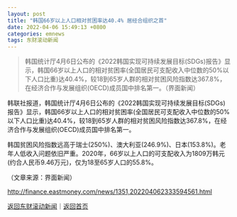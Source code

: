 ```yaml
---
layout: post
title: "韩国66岁以上人口相对贫困率达40.4% 居经合组织之首"
date: 2022-04-06 15:49:13 +0800
categories: emnews
tags: 东财滚动新闻
---
```

> 韩国统计厅4月6日公布的《2022韩国实现可持续发展目标(SDGs)报告》显示，韩国66岁以上人口的相对贫困率(全国居民可支配收入中位数的50%以下人口比重)达40.4%，较18到65岁人群的相对贫困风险指数达367.8%，在经济合作与发展组织(OECD)成员国中排名第一。（界面新闻）

<p>韩联社报道，韩国统计厅4月6日公布的《2022韩国实现可持续发展目标(SDGs)报告》显示，韩国66岁以上人口的相对贫困率(全国居民可支配收入中位数的50%以下人口比重)达40.4%，较18到65岁人群的相对贫困风险指数达367.8%，在经济合作与发展组织(OECD)成员国中排名第一。</p>
 <p>韩国贫困风险指数远高于瑞士(250%)、澳大利亚(246.9%)、日本(153.8%)。老年人低收入问题依旧严重。2020年，66岁以上人口的可支配收入为1809万韩元(约合人民币9.46万元)，仅为18至65岁人口的55.8%。</p><p class="em_media">（文章来源：界面新闻）</p>

<http://finance.eastmoney.com/news/1351,202204062333594561.html>

[返回东财滚动新闻](//finews.withounder.com/emnews/)｜[返回首页](//finews.withounder.com/)